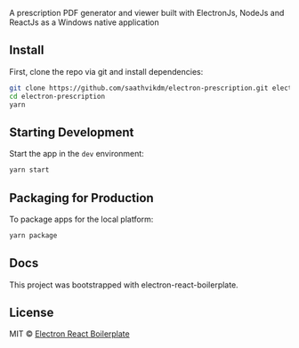 <p>
  A prescription PDF generator and viewer built with ElectronJs, NodeJs and ReactJs as a Windows native application
</p>

## Install

First, clone the repo via git and install dependencies:

```bash
git clone https://github.com/saathvikdm/electron-prescription.git electron-prescription
cd electron-prescription
yarn
```

## Starting Development

Start the app in the `dev` environment:

```bash
yarn start
```

## Packaging for Production

To package apps for the local platform:

```bash
yarn package
```

## Docs

This project was bootstrapped with electron-react-boilerplate.

## License

MIT © [Electron React Boilerplate](https://github.com/electron-react-boilerplate)
